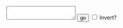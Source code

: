 <html lang="en">

<head>
	<meta charset="UTF-8">
	<meta http-equiv="X-UA-Compatible" content="IE=edge">
	<meta name="viewport" content="width=device-width, initial-scale=1.0">
	<title>Parrot Maker</title>
	<script src="./script.js"></script>
</head>

<body>
	<textarea type="text" id="inarea"></textarea>
	<input type="button" value="go" onclick="Main()">
	<input type="checkbox" name="invert" id="invert">
	<a>Invert?</a>
</body>

</html>
